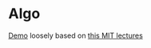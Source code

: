 # Algo

[Demo](https://goofy-montalcini-ced64e.netlify.com/)
loosely based on [this MIT lectures](https://www.youtube.com/watch?v=j1H3jAAGlEA&t=420s)
